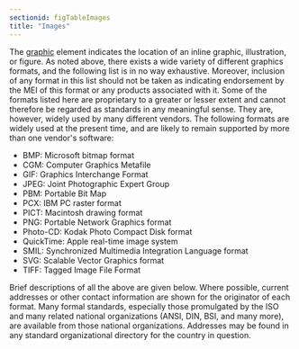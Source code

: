 ```yaml
---
sectionid: figTableImages
title: "Images"
---
```




The <a class="link_odd_elementSpec" href="/v3/elements/graphic">graphic</a> element indicates the location of an inline graphic,
illustration, or figure. As noted above, there exists a wide variety of different
graphics
formats, and the following list is in no way exhaustive. Moreover, inclusion of any
format
in this list should not be taken as indicating endorsement by the MEI of this format
or any
products associated with it. Some of the formats listed here are proprietary to a
greater or
lesser extent and cannot therefore be regarded as standards in any meaningful sense.
They
are, however, widely used by many different vendors. The following formats are widely
used
at the present time, and are likely to remain supported by more than one vendor's
software:


- BMP: Microsoft bitmap format
- CGM: Computer Graphics Metafile
- GIF: Graphics Interchange Format
- JPEG: Joint Photographic Expert Group
- PBM: Portable Bit Map
- PCX: IBM PC raster format
- PICT: Macintosh drawing format
- PNG: Portable Network Graphics format
- Photo-CD: Kodak Photo Compact Disk format
- QuickTime: Apple real-time image system
- SMIL: Synchronized Multimedia Integration Language format
- SVG: Scalable Vector Graphics format
- TIFF: Tagged Image File Format

Brief descriptions of all the above are given below. Where possible, current addresses
or
other contact information are shown for the originator of each format. Many formal
standards, especially those promulgated by the ISO and many related national organizations
(ANSI, DIN, BSI, and many more), are available from those national organizations.
Addresses
may be found in any standard organizational directory for the country in question.





